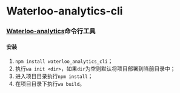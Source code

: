 # Waterloo-analytics-cli

### [Waterloo-analytics](https://github.com/ihardcoder/Waterloo-analytics)命令行工具

#### 安装
1. `npm install waterloo_analytics_cli`；
2. 执行`wa init <dir>`，如果`dir`为空则默认将项目部署到当前目录中；
3. 进入项目目录执行`npm install`；
4. 在项目目录下执行`wa build`。
